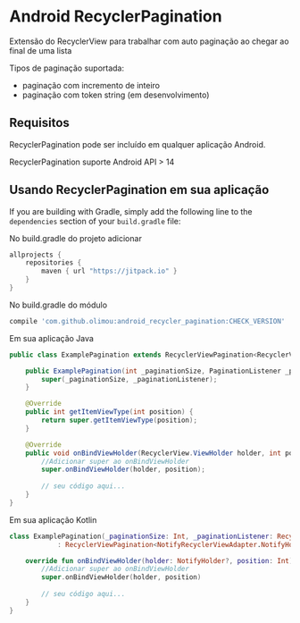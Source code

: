 # Android RecyclerPagination

Extensão do RecyclerView para trabalhar com auto paginação ao chegar ao final de uma lista 

Tipos de paginação suportada:
* paginação com incremento de inteiro
* paginação com token string (em desenvolvimento)

## Requisitos

RecyclerPagination pode ser incluído em qualquer aplicação Android.

RecyclerPagination suporte Android API > 14

## Usando RecyclerPagination em sua aplicação

If you are building with Gradle, simply add the following line to the `dependencies` section of your `build.gradle` file:

No build.gradle do projeto adicionar
```gradle
allprojects {
    repositories {
        maven { url "https://jitpack.io" }
    }
}
```

No build.gradle do módulo
```gradle
compile 'com.github.olimou:android_recycler_pagination:CHECK_VERSION'
```

Em sua aplicação Java

```java
public class ExamplePagination extends RecyclerViewPagination<RecyclerView.ViewHolder, String> {

	public ExamplePagination(int _paginationSize, PaginationListener _paginationListener) {
		super(_paginationSize, _paginationListener);
	}

	@Override
	public int getItemViewType(int position) {
		return super.getItemViewType(position);
	}

	@Override
	public void onBindViewHolder(RecyclerView.ViewHolder holder, int position) {
		//Adicionar super ao onBindViewHolder 
		super.onBindViewHolder(holder, position);
		
		// seu código aqui...
	}
}
```

Em sua aplicação Kotlin
```kotlin
class ExamplePagination(_paginationSize: Int, _paginationListener: RecyclerViewPagination.PaginationListener) 
            : RecyclerViewPagination<NotifyRecyclerViewAdapter.NotifyHolder, NotificationsData>(_paginationSize, _paginationListener) {

    override fun onBindViewHolder(holder: NotifyHolder?, position: Int) {
        //Adicionar super ao onBindViewHolder 
        super.onBindViewHolder(holder, position)
        
        // seu código aqui...
    }
}
```